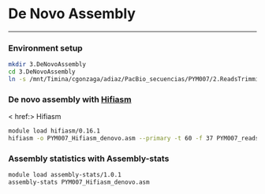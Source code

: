 # De Novo Assembly 
***

### Environment setup 
```bash
mkdir 3.DeNovoAssembly
cd 3.DeNovoAssembly
ln -s /mnt/Timina/cgonzaga/adiaz/PacBio_secuencias/PYM007/2.ReadsTrimming/Hifiadapterfilt_PYM007/PYM007_reads.filt.fastq.gz
```
### De novo assembly with [Hifiasm](https://github.com/chhylp123/hifiasm)
< href:> Hifiasm 
```bash
module load hifiasm/0.16.1
hifiasm -o PYM007_Hifiasm_denovo.asm --primary -t 60 -f 37 PYM007_reads.filt.fastq.gz
```
### Assembly statistics with Assembly-stats 
```bash
module load assembly-stats/1.0.1
assembly-stats PYM007_Hifiasm_denovo.asm
```
